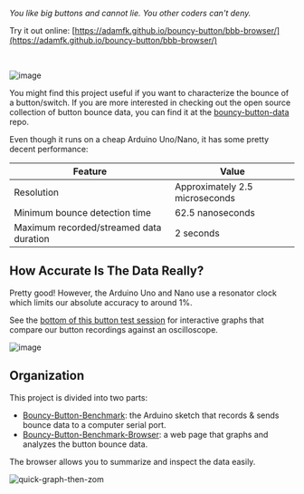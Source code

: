 *You like big buttons and cannot lie. You other coders can't deny.*

Try it out online: [https://adamfk.github.io/bouncy-button/bbb-browser/](https://adamfk.github.io/bouncy-button/bbb-browser/)

<br>

![image](https://github.com/adamfk/bouncy-button/assets/274012/146a55c6-3897-4910-81a9-e4a0240c7b05)

You might find this project useful if you want to characterize the bounce of a button/switch. If you are more interested in checking out the open source collection of button bounce data, you can find it at the [bouncy-button-data](https://github.com/adamfk/bouncy-button-data/) repo.

Even though it runs on a cheap Arduino Uno/Nano, it has some pretty decent performance:
 
| Feature                                 | Value                          |
|-----------------------------------------|--------------------------------|
| Resolution                              | Approximately 2.5 microseconds |
| Minimum bounce detection time           | 62.5 nanoseconds               |
| Maximum recorded/streamed data duration | 2 seconds                      |

## How Accurate Is The Data Really?
Pretty good! However, the Arduino Uno and Nano use a resonator clock which limits our absolute accuracy to around 1%.

See the [bottom of this button test session](https://github.com/adamfk/bouncy-button-data/issues/2) for interactive graphs that compare our button recordings against an oscilloscope.

![image](https://github.com/adamfk/bouncy-button-data/assets/274012/330320e9-8d55-476a-805a-062b67e47283)

## Organization
This project is divided into two parts:

- [Bouncy-Button-Benchmark](./bb-benchmark/README.md): the Arduino sketch that records & sends bounce data to a computer serial port.
- [Bouncy-Button-Benchmark-Browser](./bbb-browser/): a web page that graphs and analyzes the button bounce data.

The browser allows you to summarize and inspect the data easily.

![quick-graph-then-zom](https://github.com/adamfk/bouncy-button/assets/274012/32b80c43-9965-4b8a-8767-32367a44eef9)



